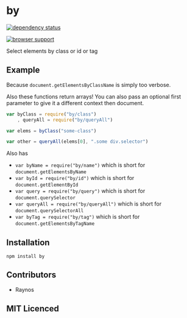 # by

[![dependency status][3]][4]

[![browser support][5]][6]

Select elements by class or id or tag

## Example

Because `document.getElementsByClassName` is simply too verbose.

Also these functions return arrays! You can also pass an optional
first parameter to give it a different context then document.

```js
var byClass = require("by/class")
    , queryAll = require("by/queryAll")

var elems = byClass("some-class")

var other = queryAll(elems[0], ".some div.selector")
```

Also has

 - `var byName = require("by/name")` which is short for
    `document.getElementsByName`
 - `var byId = require("by/id")` which is short for
    `document.getElementById`
 - `var query = require("by/query")` which is short for
    `document.querySelector`
 - `var queryAll = require("by/queryAll")` which is short for
    `document.querySelectorAll`
 - `var byTag = require("by/tag")` which is short for
    `document.getElementsByTagName`

## Installation

`npm install by`

## Contributors

 - Raynos

## MIT Licenced

  [3]: http://david-dm.org/Colingo/deep-merge.png
  [4]: http://david-dm.org/Colingo/deep-merge
  [5]: http://ci.testling.com/Colingo/deep-merge.png
  [6]: http://ci.testling.com/Colingo/deep-merge
